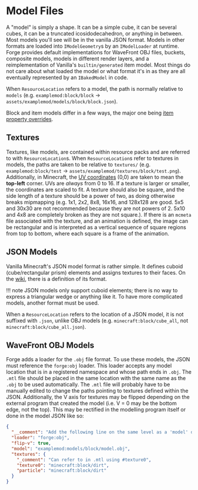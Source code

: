 Model Files
===========

A "model" is simply a shape. It can be a simple cube, it can be several cubes, it can be a truncated icosidodecahedron, or anything in between. Most models you'll see will be in the vanilla JSON format. Models in other formats are loaded into `IModelGeometry`s by an `IModelLoader` at runtime. Forge provides default implementations for WaveFront OBJ files, buckets, composite models, models in different render layers, and a reimplementation of Vanilla's `builtin/generated` item model. Most things do not care about what loaded the model or what format it's in as they are all eventually represented by an `IBakedModel` in code.

When `ResourceLocation` refers to a model, the path is normally relative to `models` (e.g. `examplemod:block/block` → `assets/examplemod/models/block/block.json`).

Block and item models differ in a few ways, the major one being [item property overrides][overrides].

Textures
--------

Textures, like models, are contained within resource packs and are referred to with `ResourceLocation`s. When `ResourceLocation`s refer to textures in models, the paths are taken to be relative to `textures/` (e.g. `examplemod:block/test` → `assets/examplemod/textures/block/test.png`). Additionally, in Minecraft, the [UV coordinates][uv] (0,0) are taken to mean the **top-left** corner. UVs are *always* from 0 to 16. If a texture is larger or smaller, the coordinates are scaled to fit. A texture should also be square, and the side length of a texture should be a power of two, as doing otherwise breaks mipmapping (e.g. 1x1, 2x2, 8x8, 16x16, and 128x128 are good. 5x5 and 30x30 are not recommended because they are not powers of 2. 5x10 and 4x8 are completely broken as they are not square.). If there is an `mcmeta` file associated with the texture, and an animation is defined, the image can be rectangular and is interpreted as a vertical sequence of square regions from top to bottom, where each square is a frame of the animation.

JSON Models
-----------

Vanilla Minecraft's JSON model format is rather simple. It defines cuboid (cube/rectangular prism) elements and assigns textures to their faces. On the [wiki][], there is a definition of its format.

!!! note
    JSON models only support cuboid elements; there is no way to express a triangular wedge or anything like it. To have more complicated models, another format must be used.

When a `ResourceLocation` refers to the location of a JSON model, it is not suffixed with `.json`, unlike OBJ models (e.g. `minecraft:block/cube_all`, not `minecraft:block/cube_all.json`).

WaveFront OBJ Models
--------------------

Forge adds a loader for the `.obj` file format. To use these models, the JSON must reference the `forge:obj` loader. This loader accepts any model location that is in a registered namespace and whose path ends in `.obj`. The `.mtl` file should be placed in the same location with the same name as the `.obj` to be used automatically. The `.mtl` file will probably have to be manually edited to change the paths pointing to textures defined within the JSON. Additionally, the V axis for textures may be flipped depending on the external program that created the model (i.e. V = 0 may be the bottom edge, not the top). This may be rectified in the modelling program itself or done in the model JSON like so:

```json
{
  "__comment": "Add the following line on the same level as a 'model' declaration.",
  "loader": "forge:obj",
  "flip-v": true,
  "model": "examplemod:models/block/model.obj",
  "textures": {
    "_comment": "Can refer to in .mtl using #texture0",
    "texture0": "minecraft:block/dirt",
    "particle": "minecraft:block/dirt"
  }
}
```

[statejson]: blockstates/introduction.md
[overrides]: overrides.md
[uv]: https://en.wikipedia.org/wiki/UV_mapping
[wiki]: https://minecraft.gamepedia.com/Model#Block_models

